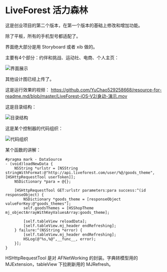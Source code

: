 # LiveForest 活力森林

这是创业项目的第二个版本，在第一个版本的基础上修改和增加功能。

除了平板，所有的手机型号都适配了。

界面绝大部分是用 Storyboard 或者 xib 做的。

主要有4个部分：约伴和挑战、运动社、电商、个人主页：

![界面展示](https://github.com/YuChao529258668/resource-for-readme.md/blob/master/LiveForest-iOS-V2/界面展示.png)

其他设计图已经上传了。

这是运行效果的视频：
https://github.com/YuChao529258668/resource-for-readme.md/blob/master/LiveForest-iOS-V2/身动-演示.mov

这是目录结构：

![目录结构](https://github.com/YuChao529258668/resource-for-readme.md/blob/master/LiveForest-iOS-V2/项目结构.png)

这是某个控制器的代码组织：

![代码组织](https://github.com/YuChao529258668/resource-for-readme.md/blob/master/LiveForest-iOS-V2/方法组织.png)

某个函数的讲解：

```
#pragma mark - DataSource
- (void)loadNewData {
    NSString *urlstr = [NSString stringWithFormat:@"http://api.liveforest.com/user/%@/goods_theme", [HSHttpRequestTool userToken]];
    NSDictionary *para = @{};
    
    [HSHttpRequestTool GET:urlstr parameters:para success:^(id responseObject) {
        NSDictionary *goods_theme = [responseObject valueForKey:@"goods_themes"];
        self.goodsThemes = [HSShopTheme mj_objectArrayWithKeyValuesArray:goods_theme];
        
        [self.tableView reloadData];
        [self.tableView.mj_header endRefreshing];
    } failure:^(NSString *error) {
        [self.tableView.mj_header endRefreshing];
        HSLog(@"%s,%@",__func__, error);
    }];
}
```

HSHttpRequestTool 是对 AFNetWorking 的封装。字典转模型用的 MJExtension，tableView 下拉刷新用的 MJRefresh。

